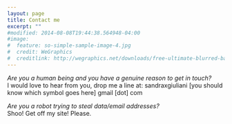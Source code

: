 ```yaml
---
layout: page
title: Contact me
excerpt: ""
#modified: 2014-08-08T19:44:38.564948-04:00
#image:
#  feature: so-simple-sample-image-4.jpg
#  credit: WeGraphics
#  creditlink: http://wegraphics.net/downloads/free-ultimate-blurred-background-pack/
---
```


*Are you a human being and you have a genuine reason to get in touch?*  
I would love to hear from you, drop me a line at: sandraxgiuliani [you should know which symbol goes here] gmail [dot] com  

*Are you a robot trying to steal data/email addresses?*  
Shoo! Get off my site! Please.  
